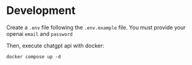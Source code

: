 # Development

Create a `.env` file following the `.env.example` file. You must provide your openai `email` and `password`

Then, execute chatgpt api with docker:

```console
docker compose up -d
```
